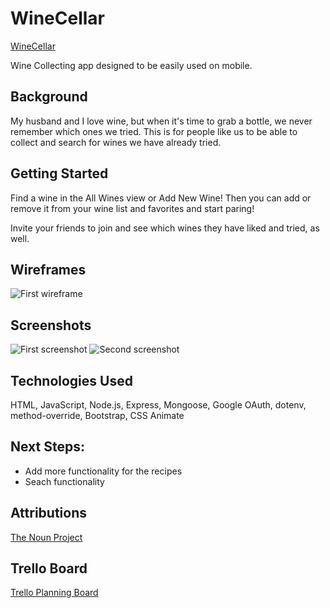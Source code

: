 # WineCellar

[WineCellar](http://unit-2-wine-app.herokuapp.com/)

Wine Collecting app designed to be easily used on mobile.

## Background

My husband and I love wine, but when it's time to grab a bottle, we never remember which ones we tried. This is for people like us to be able to collect and search for wines we have already tried.

## Getting Started

Find a wine in the All Wines view or Add New Wine! Then you can add or remove it from your wine list and favorites and start paring!

Invite your friends to join and see which wines they have liked and tried, as well. 

## Wireframes

![First wireframe](https://i.imgur.com/mpv0nFe.png)


## Screenshots

![First screenshot](https://i.imgur.com/eNIUCLp.png)
![Second screenshot](https://i.imgur.com/eDBUndZ.png)

## Technologies Used

HTML, JavaScript, Node.js, Express, Mongoose, Google OAuth, dotenv, method-override, Bootstrap, CSS Animate

## Next Steps: 

* Add more functionality for the recipes
* Seach functionality

## Attributions

[The Noun Project](https://thenounproject.com/)



## Trello Board

[Trello Planning Board](https://trello.com/b/U4rrbbPK/wine-recipes-app)


